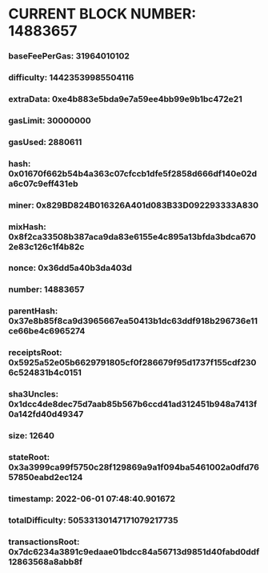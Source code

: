 # CURRENT BLOCK NUMBER: 14883657

### baseFeePerGas: 31964010102
### difficulty: 14423539985504116
### extraData: 0xe4b883e5bda9e7a59ee4bb99e9b1bc472e21
### gasLimit: 30000000
### gasUsed: 2880611
### hash: 0x01670f662b54b4a363c07cfccb1dfe5f2858d666df140e02da6c07c9eff431eb
### miner: 0x829BD824B016326A401d083B33D092293333A830
### mixHash: 0x8f2ca33508b387aca9da83e6155e4c895a13bfda3bdca6702e83c126c1f4b82c
### nonce: 0x36dd5a40b3da403d
### number: 14883657
### parentHash: 0x37e8b85f8ca9d3965667ea50413b1dc63ddf918b296736e11ce66be4c6965274
### receiptsRoot: 0x5925a52e05b6629791805cf0f286679f95d1737f155cdf2306c524831b4c0151
### sha3Uncles: 0x1dcc4de8dec75d7aab85b567b6ccd41ad312451b948a7413f0a142fd40d49347
### size: 12640
### stateRoot: 0x3a3999ca99f5750c28f129869a9a1f094ba5461002a0dfd7657850eabd2ec124
### timestamp: 2022-06-01 07:48:40.901672
### totalDifficulty: 50533130147171079217735
### transactionsRoot: 0x7dc6234a3891c9edaae01bdcc84a56713d9851d40fabd0ddf12863568a8abb8f
